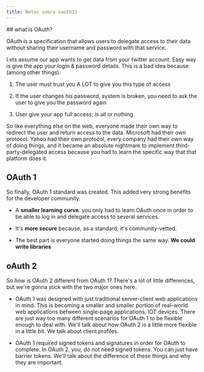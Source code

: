 ```yaml
---
title: Notas sobre oauth32
---
```


## what is OAuth? 

OAuth is a specification that allows users to delegate access to their data without sharing their
username and password with that service.

Lets assume our app wants to get data from your twitter account. Easy way is give the app
your login & password details. This is a bad idea because (among other things):

1) The user must trust you A LOT to give you this type of access

2) If the user changes his password, system is broken, you need to ask the user to give you
   the password again

3) User give your app full access; is all or nothing.

So like everything else on the web, everyone made their own way to redirect the user and return
access to the data. Microsoft had their own protocol. Yahoo had their own protocol, every company
had their own way of doing things, and it became an absolute nightmare to implement
third-party-delegated access because you had to learn the specific way that that platform does it.

## OAuth 1

So finally, OAuth 1 standard was created. This added very strong benefits for the developer
community. 

- A **smaller learning curve**. you only had to learn OAuth once in order to be able to log in and
  delegate access to several services.

- It's **more secure** because, as a standard, it's community-vetted.

- The best part is everyone started doing things the same way. **We could write libraries**

## oAuth 2

So how is OAuth 2 different from OAuth 1? There's a lot of little differences, but we're gonna stick
with the two major ones here. 

- OAuth 1 was designed with just traditional server-client web applications in mind. This is
  becoming a smaller and smaller portion of real-world web applications between single-page
  applications, IOT devices. There are just way too many different scenarios for OAuth 1 to be
  flexible enough to deal with. We'll talk about how OAuth 2 is a little more flexible in a little
  bit. We talk about client profiles.

- OAuth 1 required signed tokens and signatures in order for OAuth to complete. In OAuth 2, you,
  do not need signed tokens. You can just have barrier tokens. We'll talk about the difference
  of these things and why they are important.


